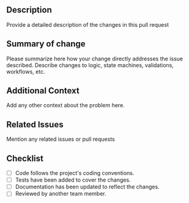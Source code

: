 ## Description
Provide a detailed description of the changes in this pull request

## Summary of change
Please summarize here how your change directly addresses the issue described. Describe changes to logic, state machines, validations, workflows, etc.
 
## Additional Context
Add any other context about the problem here.

## Related Issues
Mention any related issues or pull requests

## Checklist

<!-- Mark the completed tasks with [x]: -->

- [ ] Code follows the project's coding conventions.
- [ ] Tests have been added to cover the changes.
- [ ] Documentation has been updated to reflect the changes.
- [ ] Reviewed by another team member.
